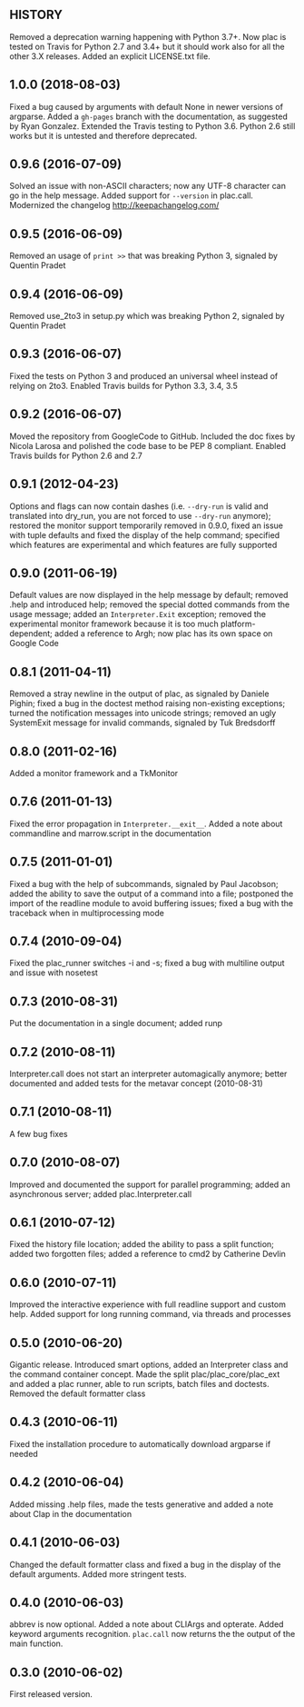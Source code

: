 HISTORY
-------

Removed a deprecation warning happening with Python 3.7+. Now plac is tested
on Travis for Python 2.7 and 3.4+ but it should work also for all the other
3.X releases. Added an explicit LICENSE.txt file.

## 1.0.0 (2018-08-03)

Fixed a bug caused by arguments with default None in newer versions of argparse.
Added a `gh-pages` branch with the documentation, as suggested by Ryan Gonzalez.
Extended the Travis testing to Python 3.6. Python 2.6 still works but it is
untested and therefore deprecated.

## 0.9.6  (2016-07-09)

Solved an issue with non-ASCII characters; now any UTF-8 character
can go in the help message. Added support for `--version` in plac.call.
Modernized the changelog http://keepachangelog.com/

## 0.9.5 (2016-06-09)

Removed an usage of `print >>` that was breaking Python 3, signaled
by Quentin Pradet

## 0.9.4 (2016-06-09)

Removed use_2to3 in setup.py which was breaking Python 2, signaled
by Quentin Pradet

## 0.9.3 (2016-06-07)

Fixed the tests on Python 3 and produced an universal wheel instead of
relying on 2to3. Enabled Travis builds for Python 3.3, 3.4, 3.5

## 0.9.2 (2016-06-07)

Moved the repository from GoogleCode to GitHub. Included the doc fixes
by Nicola Larosa and polished the code base to be PEP 8 compliant.
Enabled Travis builds for Python 2.6 and 2.7

## 0.9.1 (2012-04-23)

Options and flags can now contain dashes (i.e. ``--dry-run`` is valid and
translated into dry_run, you are not forced to use ``--dry-run`` anymore); 
restored the monitor support temporarily removed in 0.9.0, fixed an issue
with tuple defaults and fixed the display of the help command; specified
which features are experimental and which features are fully supported

## 0.9.0 (2011-06-19)

Default values are now displayed in the help message by default;
removed .help and introduced help; removed the special dotted
commands from the usage message; added an ``Interpreter.Exit``
exception; removed the experimental monitor framework because
it is too much platform-dependent; added a reference
to Argh; now plac has its own space on Google Code

## 0.8.1 (2011-04-11)

Removed a stray newline in the output of plac, as signaled
by Daniele Pighin; fixed a bug in the doctest method raising
non-existing exceptions; turned the notification messages into
unicode strings; removed an ugly SystemExit message
for invalid commands, signaled by Tuk Bredsdorff

## 0.8.0 (2011-02-16)

Added a monitor framework and a TkMonitor

## 0.7.6 (2011-01-13)

Fixed the error propagation in ``Interpreter.__exit__``.
Added a note about commandline and marrow.script in the documentation

## 0.7.5 (2011-01-01)

Fixed a bug with the help of subcommands, signaled by Paul Jacobson;
added the ability to save the output of a command into a file; postponed
the import of the readline module to avoid buffering issues; fixed a
bug with the traceback when in multiprocessing mode

## 0.7.4 (2010-09-04)

Fixed the plac_runner switches -i and -s; fixed a bug with multiline
output and issue with nosetest

## 0.7.3 (2010-08-31)

Put the documentation in a single document; added runp

## 0.7.2 (2010-08-11)

Interpreter.call does not start an interpreter automagically anymore;
better documented and added tests for the metavar concept (2010-08-31)

## 0.7.1 (2010-08-11)

A few bug fixes

## 0.7.0 (2010-08-07)

Improved and documented the support for parallel programming;
added an asynchronous server; added plac.Interpreter.call

## 0.6.1 (2010-07-12)

Fixed the history file location; added the ability to pass a split
function; added two forgotten files; added a reference to cmd2 by 
Catherine Devlin

## 0.6.0 (2010-07-11)

Improved the interactive experience with full readline support and
custom help. Added support for long running command, via threads and
processes

## 0.5.0 (2010-06-20)

Gigantic release. Introduced smart options, added an Interpreter class
and the command container concept. Made the split plac/plac_core/plac_ext
and added a plac runner, able to run scripts, batch files and doctests.
Removed the default formatter class

## 0.4.3 (2010-06-11)

Fixed the installation procedure to automatically download argparse
if needed

## 0.4.2 (2010-06-04)

Added missing .help files, made the tests generative and added a
note about Clap in the documentation

## 0.4.1 (2010-06-03)

Changed the default formatter class and fixed a bug in the
display of the default arguments. Added more stringent tests.

## 0.4.0 (2010-06-03)

abbrev is now optional. Added a note about CLIArgs and opterate.
Added keyword arguments recognition. ``plac.call`` now returns the
the output of the main function.

## 0.3.0 (2010-06-02)

First released version.
